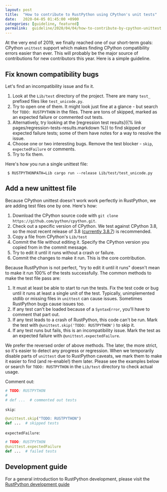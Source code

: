 ```yaml
---
layout: post
title:  "How to contribute to RustPython using CPython's unit tests"
date:   2020-04-05 01:45:00 +0900
categories: [guideline, featured]
permalink:  guideline/2020/04/04/how-to-contribute-by-cpython-unittest.html
---
```


At the very end of 2019, we finally reached one of our short-term goals: CPython `unittest` support which makes finding CPython compatibility errors easier than ever.
This will probably be the major source of contributions for new contributors this year. Here is a simple guideline.

## Fix known compatibility bugs
Let's find an incompatibility issue and fix it.
1. Look at the `Lib/test` directory of the project. There are many `test_` prefixed files like `test_unicode.py`.
2. Try to open one of them. It might look just fine at a glance - but search for `TODO: RUSTPYTHON` in the files. There are tons of skipped, marked as an expected failure or commented out tests.
  1. Alternatively, try looking at the [regression test results]({% link pages/regression-tests-results.markdown %}) to find skipped or expected failure tests; some of them have
     notes for a way to resolve the issue.
3. Choose one or two interesting bugs. Remove the test blocker - `skip`, `expectedFailure` or comments.
4. Try to fix them.

Here's how you run a single unittest file:

` $ RUSTPYTHONPATH=Lib cargo run --release Lib/test/test_unicode.py`

## Add a new unittest file
Because CPython unittest doesn't work work perfectly in RustPython, we are adding test files one by one. Here's how:
1. Download the CPython source code with `git clone https://github.com/python/cpython.git`.
2. Check out a specific version of CPython. We test against CPython 3.8, so the most recent release of 3.8 ([currently 3.8.7](https://www.python.org/doc/versions/)) is recommended.
3. Copy a file from CPython's `Lib/test`
4. Commit the file without editing it. Specify the CPython version you copied from in the commit message.
5. Try to edit it until it runs without a crash or failure.
6. Commit the changes to make it run. This is the core contribution.

Because RustPython is not perfect, "try to edit it until it runs" doesn't mean to make it run 100% of the tests successfully. The common methods to make the test file pass are:
1. It must at least be able to start to run the tests. Fix the test code or bug until it runs at least a single unit of the test. Typically, unimplemented stdlib or missing files in `unittest` can cause issues. Sometimes RustPython bugs cause issues too.
2. If any test can't be loaded because of a `SyntaxError`, you'll have to comment that part out.
3. If any test leads to a crash of RustPython, this code can't be run. Mark the test with `@unittest.skip('TODO: RUSTPYTHON')` to skip it.
4. If any test runs but fails, this is an incompatibility issue. Mark the test as an expected failure with `@unittest.expectedFailure`.

We prefer the reversed order of above methods. The later, the more strict, so it's easier to detect any progress or regression.
When we temporarily disable parts of `unittest` due to RustPython caveats, we mark them to make it easier to find (and re-enable!) them later. Please see the examples below or search for `TODO: RUSTPYTHON` in the `Lib/test` directory to check actual usage.

Comment out:
```python
# TODO: RUSTPYTHON
#
# def ...  # commented out tests
```

`skip`:
```python
@unittest.skip("TODO: RUSTPYTHON")
def ...  # skipped tests
```

`expectedFailure`:
```python
# TODO: RUSTPYTHON
@unittest.expectedFailure
def ...  # failed tests
```

## Development guide
For a general introduction to RustPython development, please visit the [RustPython development guide](https://github.com/RustPython/RustPython/blob/master/DEVELOPMENT.md)
